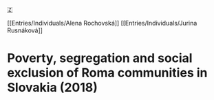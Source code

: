 [🇿](zotero://select/library/items/J3F223WF)

[[Entries/Individuals/Alena Rochovská]] [[Entries/Individuals/Jurina Rusnáková]] 
# Poverty, segregation and social exclusion of Roma communities in Slovakia (2018)

